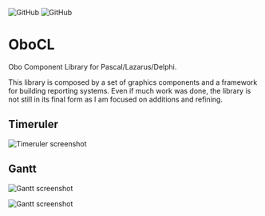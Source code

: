 ![GitHub](https://img.shields.io/badge/Lazarus-FPC-blue.svg)
![GitHub](https://img.shields.io/badge/Delphi-red.svg)

# OboCL
Obo Component Library for Pascal/Lazarus/Delphi.

This library is composed by a set of graphics components and a framework for building reporting systems.
Even if much work was done, the library is not still in its final form as I am focused on additions and refining.

## Timeruler
![Timeruler screenshot](timeruler.gif)

## Gantt            
![Gantt screenshot](gantt_thousands_of_bars.gif)

![Gantt screenshot](gantt_experiments.gif)

